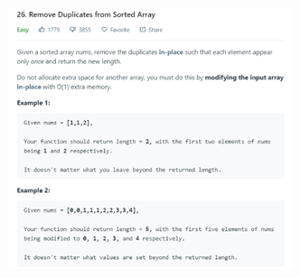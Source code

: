 ![image](https://github.com/hunghanchen/Algorithm/blob/master/Java/Code/img/26.%20Remove%20Duplicate%20from%20Sorted%20Array.PNG)
